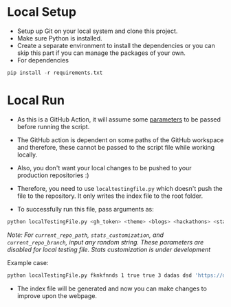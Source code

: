 # Local Setup

- Setup up Git on your local system and clone this project. 
- Make sure Python is installed.
- Create a separate environment to install the dependencies or you can skip this part if you can manage the packages of your own.
- For dependencies
```python
pip install -r requirements.txt
```

# Local Run

- As this is a GitHub Action, it will assume some [parameters](./pages/Git-Actions-Parameters) to be passed before running the script.

- The GitHub action is dependent on some paths of the GitHub workspace and therefore, these cannot be passed to the script file while working locally.

- Also, you don't want your local changes to be pushed to your production repositories :)

- Therefore, you need to use `localtestingfile.py` which doesn't push the file to the repository. It only writes the index file to the root folder.  

- To successfully run this file, pass arguments as:
```python
python localTestingFile.py <gh_token> <theme> <blogs> <hackathons> <stats_choice> <current_repo_path> <current_repo_branch> <resume_link> <allow_footer> <project_sort_by> <stats_customization> <social_links>
```

_Note: For `current_repo_path`, `stats_customization`, and `current_repo_branch`, input any random string. These parameters are disabled for local testing file. Stats customization is under development_

Example case: 

```bash
python localTestingFile.py fknkfnnds 1 true true 3 dadas dsd 'https://drive.google.com/file/d/jfksdnfkdsn' true 'forks', dnsas, "https://www.linkedin.com/in/kaustubh-gupta/, https://twitter.com/Kaustubh1828, https://medium.com/@kaustubhgupta1828"
```

- The index file will be generated and now you can make changes to improve upon the webpage.